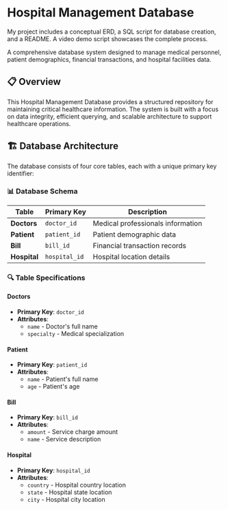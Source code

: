 # Hospital Management Database
My project includes a conceptual ERD, a SQL script for database creation, and a README. A video demo script showcases the complete process.

A comprehensive database system designed to manage medical personnel, patient demographics, financial transactions, and hospital facilities data.

## 📋 Overview

This Hospital Management Database provides a structured repository for maintaining critical healthcare information. The system is built with a focus on data integrity, efficient querying, and scalable architecture to support healthcare operations.

## 🏗️ Database Architecture

The database consists of four core tables, each with a unique primary key identifier:

### 📊 Database Schema

| Table | Primary Key | Description |
|-------|-------------|-------------|
| **Doctors** | `doctor_id` | Medical professionals information |
| **Patient** | `patient_id` | Patient demographic data |
| **Bill** | `bill_id` | Financial transaction records |
| **Hospital** | `hospital_id` | Hospital location details |

### 🔍 Table Specifications

#### Doctors
- **Primary Key**: `doctor_id`
- **Attributes**: 
  - `name` - Doctor's full name
  - `specialty` - Medical specialization

#### Patient
- **Primary Key**: `patient_id`
- **Attributes**: 
  - `name` - Patient's full name
  - `age` - Patient's age

#### Bill
- **Primary Key**: `bill_id`
- **Attributes**: 
  - `amount` - Service charge amount
  - `name` - Service description

#### Hospital
- **Primary Key**: `hospital_id`
- **Attributes**: 
  - `country` - Hospital country location
  - `state` - Hospital state location
  - `city` - Hospital city location
    
